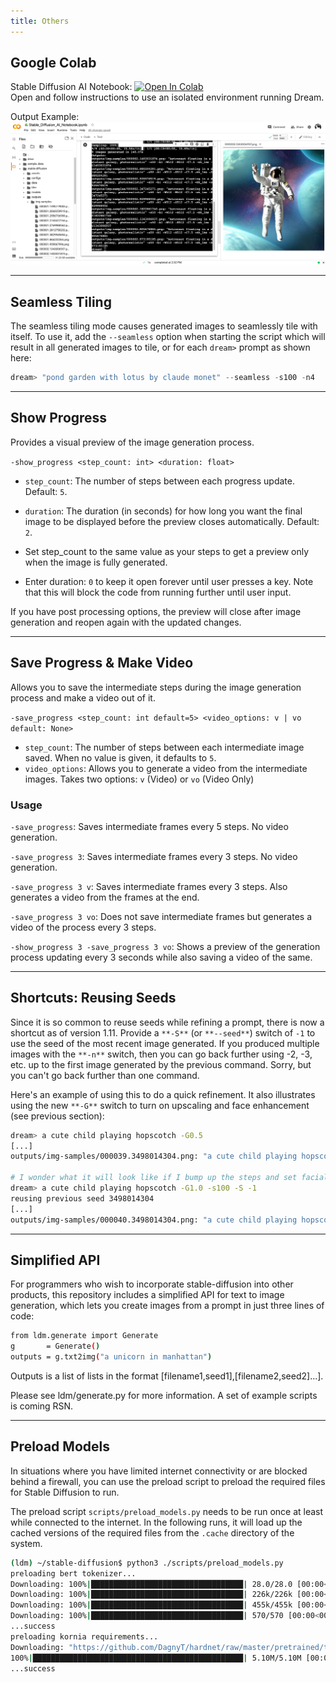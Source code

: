 ```yaml
---
title: Others
---
```


## **Google Colab**

Stable Diffusion AI Notebook: <a
href="https://colab.research.google.com/github/lstein/stable-diffusion/blob/main/notebooks/Stable_Diffusion_AI_Notebook.ipynb"
target="_parent"> <img
src="https://colab.research.google.com/assets/colab-badge.svg"
alt="Open In Colab"/></a> <br> Open and follow instructions to use an isolated environment running
Dream.<br>

Output Example: ![Colab Notebook](../assets/colab_notebook.png)

---

## **Seamless Tiling**

The seamless tiling mode causes generated images to seamlessly tile with itself. To use it, add the
`--seamless` option when starting the script which will result in all generated images to tile, or
for each `dream>` prompt as shown here:

```python
dream> "pond garden with lotus by claude monet" --seamless -s100 -n4
```

---

## **Show Progress**

Provides a visual preview of the image generation process.

`-show_progress <step_count: int> <duration: float>`

- `step_count`: The number of steps between each progress update. Default: `5`.

- `duration`: The duration (in seconds) for how long you want the final image to be displayed before
  the preview closes automatically. Default: `2`.

- Set step_count to the same value as your steps to get a preview only when the image is fully
  generated.

- Enter duration: `0` to keep it open forever until user presses a key. Note that this will block
  the code from running further until user input.

If you have post processing options, the preview will close after image generation and reopen again
with the updated changes.

---

## **Save Progress & Make Video**

Allows you to save the intermediate steps during the image generation process and make a video out
of it.

`-save_progress <step_count: int default=5> <video_options: v | vo default: None>`

- `step_count`: The number of steps between each intermediate image saved. When no value is given,
  it defaults to `5`.
- `video_options`: Allows you to generate a video from the intermediate images. Takes two options:
  `v` (Video) or `vo` (Video Only)

### **Usage**

`-save_progress`: Saves intermediate frames every 5 steps. No video generation.

`-save_progress 3`: Saves intermediate frames every 3 steps. No video generation.

`-save_progress 3 v`: Saves intermediate frames every 3 steps. Also generates a video from the
frames at the end.

`-save_progress 3 vo`: Does not save intermediate frames but generates a video of the process every
3 steps.

`-show_progress 3 -save_progress 3 vo`: Shows a preview of the generation process updating every 3
seconds while also saving a video of the same.

---

## **Shortcuts: Reusing Seeds**

Since it is so common to reuse seeds while refining a prompt, there is now a shortcut as of version
1.11. Provide a `**-S**` (or `**--seed**`) switch of `-1` to use the seed of the most recent image
generated. If you produced multiple images with the `**-n**` switch, then you can go back further
using -2, -3, etc. up to the first image generated by the previous command. Sorry, but you can't go
back further than one command.

Here's an example of using this to do a quick refinement. It also illustrates using the new `**-G**`
switch to turn on upscaling and face enhancement (see previous section):

```bash
dream> a cute child playing hopscotch -G0.5
[...]
outputs/img-samples/000039.3498014304.png: "a cute child playing hopscotch" -s50 -W512 -H512 -C7.5 -mk_lms -S3498014304

# I wonder what it will look like if I bump up the steps and set facial enhancement to full strength?
dream> a cute child playing hopscotch -G1.0 -s100 -S -1
reusing previous seed 3498014304
[...]
outputs/img-samples/000040.3498014304.png: "a cute child playing hopscotch" -G1.0 -s100 -W512 -H512 -C7.5 -mk_lms -S3498014304
```

---

## **Simplified API**

For programmers who wish to incorporate stable-diffusion into other products, this repository
includes a simplified API for text to image generation, which lets you create images from a prompt
in just three lines of code:

```bash
from ldm.generate import Generate
g       = Generate()
outputs = g.txt2img("a unicorn in manhattan")
```

Outputs is a list of lists in the format [filename1,seed1],[filename2,seed2]...].

Please see ldm/generate.py for more information. A set of example scripts is coming RSN.

---

## **Preload Models**

In situations where you have limited internet connectivity or are blocked behind a firewall, you can
use the preload script to preload the required files for Stable Diffusion to run.

The preload script `scripts/preload_models.py` needs to be run once at least while connected to the
internet. In the following runs, it will load up the cached versions of the required files from the
`.cache` directory of the system.

```bash
(ldm) ~/stable-diffusion$ python3 ./scripts/preload_models.py
preloading bert tokenizer...
Downloading: 100%|██████████████████████████████████| 28.0/28.0 [00:00<00:00, 49.3kB/s]
Downloading: 100%|██████████████████████████████████| 226k/226k [00:00<00:00, 2.79MB/s]
Downloading: 100%|██████████████████████████████████| 455k/455k [00:00<00:00, 4.36MB/s]
Downloading: 100%|██████████████████████████████████| 570/570 [00:00<00:00, 477kB/s]
...success
preloading kornia requirements...
Downloading: "https://github.com/DagnyT/hardnet/raw/master/pretrained/train_liberty_with_aug/checkpoint_liberty_with_aug.pth" to /u/lstein/.cache/torch/hub/checkpoints/checkpoint_liberty_with_aug.pth
100%|███████████████████████████████████████████████| 5.10M/5.10M [00:00<00:00, 101MB/s]
...success
```
